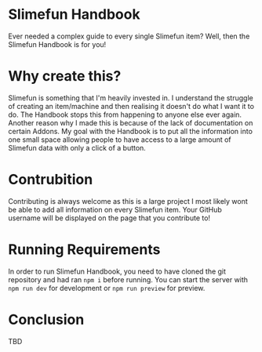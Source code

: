 # Slimefun Handbook

Ever needed a complex guide to every single Slimefun item? Well, then the Slimefun Handbook is for you! 

# Why create this?

Slimefun is something that I'm heavily invested in. I understand the struggle of creating an item/machine and then realising it doesn't do what I want it to do. The Handbook stops this from happening to anyone else ever again. Another reason why I made this is because of the lack of documentation on certain Addons. My goal with the Handbook is to put all the information into one small space allowing people to have access to a large amount of Slimefun data with only a click of a button.

# Contrubition 

Contributing is always welcome as this is a large project I most likely wont be able to add all information on every Slimefun item. Your GitHub username will be displayed on the page that you contribute to!

# Running Requirements

In order to run Slimefun Handbook, you need to have cloned the git repository and had ran `npm i` before running. You can start the server with `npm run dev` for development or `npm run preview` for preview.

# Conclusion

TBD
